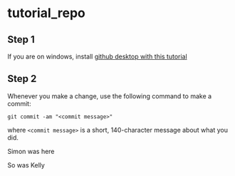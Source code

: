 # tutorial_repo

## Step 1

If you are on windows, install [github desktop with this tutorial](https://www.techrepublic.com/article/how-to-install-github-desktop/)

## Step 2

Whenever you make a change, use the following command to make a commit:

```
git commit -am "<commit message>"
```

where `<commit message>` is a short, 140-character message about what you did.

Simon was here

So was Kelly
